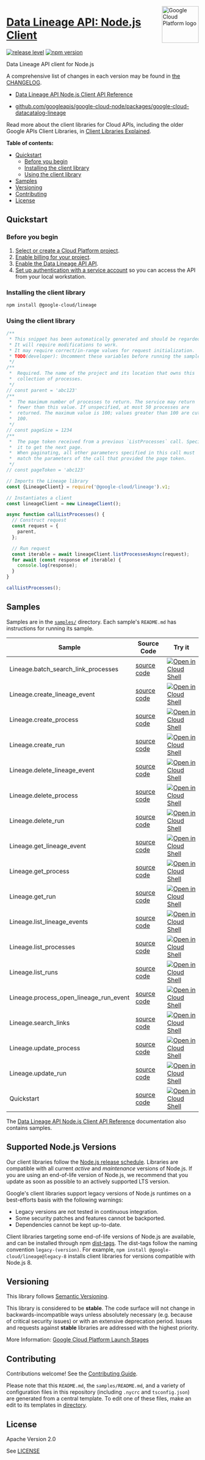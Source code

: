 [//]: # "This README.md file is auto-generated, all changes to this file will be lost."
[//]: # "To regenerate it, use `python -m synthtool`."
<img src="https://avatars2.githubusercontent.com/u/2810941?v=3&s=96" alt="Google Cloud Platform logo" title="Google Cloud Platform" align="right" height="96" width="96"/>

# [Data Lineage API: Node.js Client](https://github.com/googleapis/google-cloud-node/tree/main/packages/google-cloud-datacatalog-lineage)

[![release level](https://img.shields.io/badge/release%20level-stable-brightgreen.svg?style=flat)](https://cloud.google.com/terms/launch-stages)
[![npm version](https://img.shields.io/npm/v/@google-cloud/lineage.svg)](https://www.npmjs.org/package/@google-cloud/lineage)




Data Lineage API client for Node.js


A comprehensive list of changes in each version may be found in
[the CHANGELOG](https://github.com/googleapis/google-cloud-node/tree/main/packages/google-cloud-datacatalog-lineage/CHANGELOG.md).

* [Data Lineage API Node.js Client API Reference][client-docs]

* [github.com/googleapis/google-cloud-node/packages/google-cloud-datacatalog-lineage](https://github.com/googleapis/google-cloud-node/tree/main/packages/google-cloud-datacatalog-lineage)

Read more about the client libraries for Cloud APIs, including the older
Google APIs Client Libraries, in [Client Libraries Explained][explained].

[explained]: https://cloud.google.com/apis/docs/client-libraries-explained

**Table of contents:**


* [Quickstart](#quickstart)
  * [Before you begin](#before-you-begin)
  * [Installing the client library](#installing-the-client-library)
  * [Using the client library](#using-the-client-library)
* [Samples](#samples)
* [Versioning](#versioning)
* [Contributing](#contributing)
* [License](#license)

## Quickstart

### Before you begin

1.  [Select or create a Cloud Platform project][projects].
1.  [Enable billing for your project][billing].
1.  [Enable the Data Lineage API API][enable_api].
1.  [Set up authentication with a service account][auth] so you can access the
    API from your local workstation.

### Installing the client library

```bash
npm install @google-cloud/lineage
```


### Using the client library

```javascript
/**
 * This snippet has been automatically generated and should be regarded as a code template only.
 * It will require modifications to work.
 * It may require correct/in-range values for request initialization.
 * TODO(developer): Uncomment these variables before running the sample.
 */
/**
 *  Required. The name of the project and its location that owns this
 *  collection of processes.
 */
// const parent = 'abc123'
/**
 *  The maximum number of processes to return. The service may return
 *  fewer than this value. If unspecified, at most 50 processes are
 *  returned. The maximum value is 100; values greater than 100 are cut to
 *  100.
 */
// const pageSize = 1234
/**
 *  The page token received from a previous `ListProcesses` call. Specify
 *  it to get the next page.
 *  When paginating, all other parameters specified in this call must
 *  match the parameters of the call that provided the page token.
 */
// const pageToken = 'abc123'

// Imports the Lineage library
const {LineageClient} = require('@google-cloud/lineage').v1;

// Instantiates a client
const lineageClient = new LineageClient();

async function callListProcesses() {
  // Construct request
  const request = {
    parent,
  };

  // Run request
  const iterable = await lineageClient.listProcessesAsync(request);
  for await (const response of iterable) {
    console.log(response);
  }
}

callListProcesses();

```



## Samples

Samples are in the [`samples/`](https://github.com/googleapis/google-cloud-node/tree/main/packages/google-cloud-datacatalog-lineage/samples) directory. Each sample's `README.md` has instructions for running its sample.

| Sample                      | Source Code                       | Try it |
| --------------------------- | --------------------------------- | ------ |
| Lineage.batch_search_link_processes | [source code](https://github.com/googleapis/google-cloud-node/blob/main/packages/google-cloud-datacatalog-lineage/samples/generated/v1/lineage.batch_search_link_processes.js) | [![Open in Cloud Shell][shell_img]](https://console.cloud.google.com/cloudshell/open?git_repo=https://github.com/googleapis/google-cloud-node&page=editor&open_in_editor=packages/google-cloud-datacatalog-lineage/samples/generated/v1/lineage.batch_search_link_processes.js,packages/google-cloud-datacatalog-lineage/samples/README.md) |
| Lineage.create_lineage_event | [source code](https://github.com/googleapis/google-cloud-node/blob/main/packages/google-cloud-datacatalog-lineage/samples/generated/v1/lineage.create_lineage_event.js) | [![Open in Cloud Shell][shell_img]](https://console.cloud.google.com/cloudshell/open?git_repo=https://github.com/googleapis/google-cloud-node&page=editor&open_in_editor=packages/google-cloud-datacatalog-lineage/samples/generated/v1/lineage.create_lineage_event.js,packages/google-cloud-datacatalog-lineage/samples/README.md) |
| Lineage.create_process | [source code](https://github.com/googleapis/google-cloud-node/blob/main/packages/google-cloud-datacatalog-lineage/samples/generated/v1/lineage.create_process.js) | [![Open in Cloud Shell][shell_img]](https://console.cloud.google.com/cloudshell/open?git_repo=https://github.com/googleapis/google-cloud-node&page=editor&open_in_editor=packages/google-cloud-datacatalog-lineage/samples/generated/v1/lineage.create_process.js,packages/google-cloud-datacatalog-lineage/samples/README.md) |
| Lineage.create_run | [source code](https://github.com/googleapis/google-cloud-node/blob/main/packages/google-cloud-datacatalog-lineage/samples/generated/v1/lineage.create_run.js) | [![Open in Cloud Shell][shell_img]](https://console.cloud.google.com/cloudshell/open?git_repo=https://github.com/googleapis/google-cloud-node&page=editor&open_in_editor=packages/google-cloud-datacatalog-lineage/samples/generated/v1/lineage.create_run.js,packages/google-cloud-datacatalog-lineage/samples/README.md) |
| Lineage.delete_lineage_event | [source code](https://github.com/googleapis/google-cloud-node/blob/main/packages/google-cloud-datacatalog-lineage/samples/generated/v1/lineage.delete_lineage_event.js) | [![Open in Cloud Shell][shell_img]](https://console.cloud.google.com/cloudshell/open?git_repo=https://github.com/googleapis/google-cloud-node&page=editor&open_in_editor=packages/google-cloud-datacatalog-lineage/samples/generated/v1/lineage.delete_lineage_event.js,packages/google-cloud-datacatalog-lineage/samples/README.md) |
| Lineage.delete_process | [source code](https://github.com/googleapis/google-cloud-node/blob/main/packages/google-cloud-datacatalog-lineage/samples/generated/v1/lineage.delete_process.js) | [![Open in Cloud Shell][shell_img]](https://console.cloud.google.com/cloudshell/open?git_repo=https://github.com/googleapis/google-cloud-node&page=editor&open_in_editor=packages/google-cloud-datacatalog-lineage/samples/generated/v1/lineage.delete_process.js,packages/google-cloud-datacatalog-lineage/samples/README.md) |
| Lineage.delete_run | [source code](https://github.com/googleapis/google-cloud-node/blob/main/packages/google-cloud-datacatalog-lineage/samples/generated/v1/lineage.delete_run.js) | [![Open in Cloud Shell][shell_img]](https://console.cloud.google.com/cloudshell/open?git_repo=https://github.com/googleapis/google-cloud-node&page=editor&open_in_editor=packages/google-cloud-datacatalog-lineage/samples/generated/v1/lineage.delete_run.js,packages/google-cloud-datacatalog-lineage/samples/README.md) |
| Lineage.get_lineage_event | [source code](https://github.com/googleapis/google-cloud-node/blob/main/packages/google-cloud-datacatalog-lineage/samples/generated/v1/lineage.get_lineage_event.js) | [![Open in Cloud Shell][shell_img]](https://console.cloud.google.com/cloudshell/open?git_repo=https://github.com/googleapis/google-cloud-node&page=editor&open_in_editor=packages/google-cloud-datacatalog-lineage/samples/generated/v1/lineage.get_lineage_event.js,packages/google-cloud-datacatalog-lineage/samples/README.md) |
| Lineage.get_process | [source code](https://github.com/googleapis/google-cloud-node/blob/main/packages/google-cloud-datacatalog-lineage/samples/generated/v1/lineage.get_process.js) | [![Open in Cloud Shell][shell_img]](https://console.cloud.google.com/cloudshell/open?git_repo=https://github.com/googleapis/google-cloud-node&page=editor&open_in_editor=packages/google-cloud-datacatalog-lineage/samples/generated/v1/lineage.get_process.js,packages/google-cloud-datacatalog-lineage/samples/README.md) |
| Lineage.get_run | [source code](https://github.com/googleapis/google-cloud-node/blob/main/packages/google-cloud-datacatalog-lineage/samples/generated/v1/lineage.get_run.js) | [![Open in Cloud Shell][shell_img]](https://console.cloud.google.com/cloudshell/open?git_repo=https://github.com/googleapis/google-cloud-node&page=editor&open_in_editor=packages/google-cloud-datacatalog-lineage/samples/generated/v1/lineage.get_run.js,packages/google-cloud-datacatalog-lineage/samples/README.md) |
| Lineage.list_lineage_events | [source code](https://github.com/googleapis/google-cloud-node/blob/main/packages/google-cloud-datacatalog-lineage/samples/generated/v1/lineage.list_lineage_events.js) | [![Open in Cloud Shell][shell_img]](https://console.cloud.google.com/cloudshell/open?git_repo=https://github.com/googleapis/google-cloud-node&page=editor&open_in_editor=packages/google-cloud-datacatalog-lineage/samples/generated/v1/lineage.list_lineage_events.js,packages/google-cloud-datacatalog-lineage/samples/README.md) |
| Lineage.list_processes | [source code](https://github.com/googleapis/google-cloud-node/blob/main/packages/google-cloud-datacatalog-lineage/samples/generated/v1/lineage.list_processes.js) | [![Open in Cloud Shell][shell_img]](https://console.cloud.google.com/cloudshell/open?git_repo=https://github.com/googleapis/google-cloud-node&page=editor&open_in_editor=packages/google-cloud-datacatalog-lineage/samples/generated/v1/lineage.list_processes.js,packages/google-cloud-datacatalog-lineage/samples/README.md) |
| Lineage.list_runs | [source code](https://github.com/googleapis/google-cloud-node/blob/main/packages/google-cloud-datacatalog-lineage/samples/generated/v1/lineage.list_runs.js) | [![Open in Cloud Shell][shell_img]](https://console.cloud.google.com/cloudshell/open?git_repo=https://github.com/googleapis/google-cloud-node&page=editor&open_in_editor=packages/google-cloud-datacatalog-lineage/samples/generated/v1/lineage.list_runs.js,packages/google-cloud-datacatalog-lineage/samples/README.md) |
| Lineage.process_open_lineage_run_event | [source code](https://github.com/googleapis/google-cloud-node/blob/main/packages/google-cloud-datacatalog-lineage/samples/generated/v1/lineage.process_open_lineage_run_event.js) | [![Open in Cloud Shell][shell_img]](https://console.cloud.google.com/cloudshell/open?git_repo=https://github.com/googleapis/google-cloud-node&page=editor&open_in_editor=packages/google-cloud-datacatalog-lineage/samples/generated/v1/lineage.process_open_lineage_run_event.js,packages/google-cloud-datacatalog-lineage/samples/README.md) |
| Lineage.search_links | [source code](https://github.com/googleapis/google-cloud-node/blob/main/packages/google-cloud-datacatalog-lineage/samples/generated/v1/lineage.search_links.js) | [![Open in Cloud Shell][shell_img]](https://console.cloud.google.com/cloudshell/open?git_repo=https://github.com/googleapis/google-cloud-node&page=editor&open_in_editor=packages/google-cloud-datacatalog-lineage/samples/generated/v1/lineage.search_links.js,packages/google-cloud-datacatalog-lineage/samples/README.md) |
| Lineage.update_process | [source code](https://github.com/googleapis/google-cloud-node/blob/main/packages/google-cloud-datacatalog-lineage/samples/generated/v1/lineage.update_process.js) | [![Open in Cloud Shell][shell_img]](https://console.cloud.google.com/cloudshell/open?git_repo=https://github.com/googleapis/google-cloud-node&page=editor&open_in_editor=packages/google-cloud-datacatalog-lineage/samples/generated/v1/lineage.update_process.js,packages/google-cloud-datacatalog-lineage/samples/README.md) |
| Lineage.update_run | [source code](https://github.com/googleapis/google-cloud-node/blob/main/packages/google-cloud-datacatalog-lineage/samples/generated/v1/lineage.update_run.js) | [![Open in Cloud Shell][shell_img]](https://console.cloud.google.com/cloudshell/open?git_repo=https://github.com/googleapis/google-cloud-node&page=editor&open_in_editor=packages/google-cloud-datacatalog-lineage/samples/generated/v1/lineage.update_run.js,packages/google-cloud-datacatalog-lineage/samples/README.md) |
| Quickstart | [source code](https://github.com/googleapis/google-cloud-node/blob/main/packages/google-cloud-datacatalog-lineage/samples/quickstart.js) | [![Open in Cloud Shell][shell_img]](https://console.cloud.google.com/cloudshell/open?git_repo=https://github.com/googleapis/google-cloud-node&page=editor&open_in_editor=packages/google-cloud-datacatalog-lineage/samples/quickstart.js,packages/google-cloud-datacatalog-lineage/samples/README.md) |



The [Data Lineage API Node.js Client API Reference][client-docs] documentation
also contains samples.

## Supported Node.js Versions

Our client libraries follow the [Node.js release schedule](https://github.com/nodejs/release#release-schedule).
Libraries are compatible with all current _active_ and _maintenance_ versions of
Node.js.
If you are using an end-of-life version of Node.js, we recommend that you update
as soon as possible to an actively supported LTS version.

Google's client libraries support legacy versions of Node.js runtimes on a
best-efforts basis with the following warnings:

* Legacy versions are not tested in continuous integration.
* Some security patches and features cannot be backported.
* Dependencies cannot be kept up-to-date.

Client libraries targeting some end-of-life versions of Node.js are available, and
can be installed through npm [dist-tags](https://docs.npmjs.com/cli/dist-tag).
The dist-tags follow the naming convention `legacy-(version)`.
For example, `npm install @google-cloud/lineage@legacy-8` installs client libraries
for versions compatible with Node.js 8.

## Versioning

This library follows [Semantic Versioning](http://semver.org/).



This library is considered to be **stable**. The code surface will not change in backwards-incompatible ways
unless absolutely necessary (e.g. because of critical security issues) or with
an extensive deprecation period. Issues and requests against **stable** libraries
are addressed with the highest priority.






More Information: [Google Cloud Platform Launch Stages][launch_stages]

[launch_stages]: https://cloud.google.com/terms/launch-stages

## Contributing

Contributions welcome! See the [Contributing Guide](https://github.com/googleapis/google-cloud-node/blob/main/CONTRIBUTING.md).

Please note that this `README.md`, the `samples/README.md`,
and a variety of configuration files in this repository (including `.nycrc` and `tsconfig.json`)
are generated from a central template. To edit one of these files, make an edit
to its templates in
[directory](https://github.com/googleapis/synthtool).

## License

Apache Version 2.0

See [LICENSE](https://github.com/googleapis/google-cloud-node/blob/main/LICENSE)

[client-docs]: https://cloud.google.com/nodejs/docs/reference/lineage/latest

[shell_img]: https://gstatic.com/cloudssh/images/open-btn.png
[projects]: https://console.cloud.google.com/project
[billing]: https://support.google.com/cloud/answer/6293499#enable-billing
[enable_api]: https://console.cloud.google.com/flows/enableapi?apiid=datalineage.googleapis.com
[auth]: https://cloud.google.com/docs/authentication/getting-started
